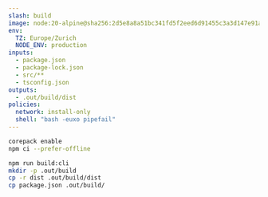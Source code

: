 ```yaml
---
slash: build
image: node:20-alpine@sha256:2d5e8a8a51bc341fd5f2eed6d91455c3a3d147e91a14298fc564b5dc519c1666
env:
  TZ: Europe/Zurich
  NODE_ENV: production
inputs:
  - package.json
  - package-lock.json
  - src/**
  - tsconfig.json
outputs:
  - .out/build/dist
policies:
  network: install-only
  shell: "bash -euxo pipefail"
---
```

```bash name=install
corepack enable
npm ci --prefer-offline
```
```bash name=build
npm run build:cli
mkdir -p .out/build
cp -r dist .out/build/dist
cp package.json .out/build/
```

